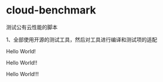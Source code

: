 # cloud-benchmark
测试公有云性能的脚本
<p>1、全部使用开源的测试工具，然后对工具进行编译和测试项的适配
<p>Hello World!
<p>Hello World!!
<p>Hello World!!!
